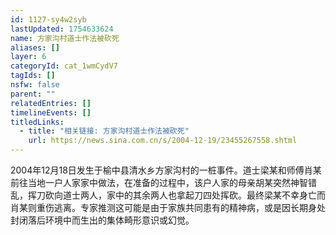 ```yaml
---
id: 1127-sy4w2syb
lastUpdated: 1754633624
name: 方家沟村道士作法被砍死
aliases: []
layer: 6
categoryId: cat_1wmCydV7
tagIds: []
nsfw: false
parent: ""
relatedEntries: []
timelineEvents: []
titledLinks:
  - title: "相关链接: 方家沟村道士作法被砍死"
    url: https://news.sina.com.cn/s/2004-12-19/23455267558.shtml
---
```


2004年12月18日发生于榆中县清水乡方家沟村的一桩事件。道士梁某和师傅肖某前往当地一户人家家中做法，在准备的过程中，该户人家的母亲胡某突然神智错乱，挥刀砍向道士两人，家中的其余两人也拿起刀四处挥砍。最终梁某不幸身亡而肖某则重伤逃离。专家推测这可能是由于家族共同患有的精神病，或是因长期身处封闭落后环境中而生出的集体畸形意识或幻觉。